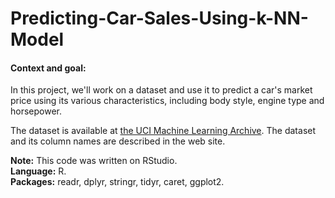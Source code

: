# Predicting-Car-Sales-Using-k-NN-Model

#### **Context and goal:**

In this project, we'll work on a dataset and use it to predict a car's market price using its various characteristics, including body style, engine type and horsepower. 

The dataset is available at [the UCI Machine Learning Archive](https://archive.ics.uci.edu/ml/datasets/automobile). The dataset and its column names are described in the web site.


**Note:** This code was written on RStudio.  
**Language:** R.  
**Packages:** readr, dplyr, stringr, tidyr, caret, ggplot2.  
